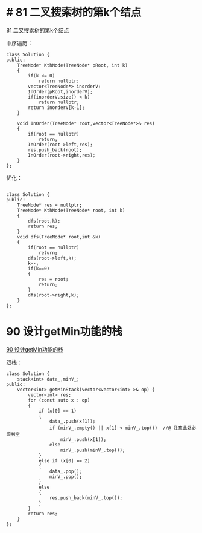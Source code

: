 # # 81 二叉搜索树的第k个结点

[81 二叉搜索树的第k个结点](https://www.nowcoder.com/practice/ef068f602dde4d28aab2b210e859150a?tpId=190&&tqId=35205&rp=1&ru=/ta/job-code-high-rd&qru=/ta/job-code-high-rd/question-ranking)

中序遍历：

```
class Solution {
public:
    TreeNode* KthNode(TreeNode* pRoot, int k)
    {
        if(k <= 0)
            return nullptr;
        vector<TreeNode*> inorderV;
        InOrder(pRoot,inorderV);
		if(inorderV.size() < k)
			return nullptr;
        return inorderV[k-1];
    }
     
    void InOrder(TreeNode* root,vector<TreeNode*>& res)
    {
        if(root == nullptr) 
			return;
        InOrder(root->left,res);
		res.push_back(root);
        InOrder(root->right,res);
    }     
};
```

优化：

```

class Solution {
public:
    TreeNode* res = nullptr; 
    TreeNode* KthNode(TreeNode* root, int k)
    {
        dfs(root,k);
        return res;       
    }
    void dfs(TreeNode* root,int &k)
    {
        if(root == nullptr)
			return;
        dfs(root->left,k);        
        k--;
        if(k==0)
        {
            res = root;
            return;
        }          
        dfs(root->right,k);
    }    
};
```

# 90 设计getMin功能的栈

[90 设计getMin功能的栈](https://www.nowcoder.com/practice/c623426af02d4c189f92f2a99647bd34?tpId=190&&tqId=35210&rp=1&ru=/ta/job-code-high-rd&qru=/ta/job-code-high-rd/question-ranking)

双栈：

```
class Solution {
	stack<int> data_,minV_;
public:
    vector<int> getMinStack(vector<vector<int> >& op) {
        vector<int> res;
        for (const auto x : op)
        {
            if (x[0] == 1)
            {
                data_.push(x[1]);
                if (minV_.empty() || x[1] < minV_.top())  //@ 注意此处必须判空
                    minV_.push(x[1]);
                else
                    minV_.push(minV_.top());
            }
            else if (x[0] == 2)
            {
                data_.pop();
                minV_.pop();
            }
            else
            {
                res.push_back(minV_.top());
            }
        }
        return res;
    }
};
```

